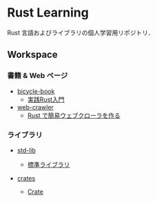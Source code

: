 Rust Learning
==============

Rust 言語およびライブラリの個人学習用リポジトリ．

## Workspace
### 書籍 & Web ページ
- [bicycle-book](./bicycle-book)
    - [実践Rust入門](https://gihyo.jp/book/2019/978-4-297-10559-4)
- [web-crawler](web-crawler)
    - [Rust で簡易ウェブクローラを作る](https://zenn.dev/shotaro_tsuji/books/32df27b4cc54df4fa7a5/viewer/f74650)

### ライブラリ
- [std-lib](std-lib)
    - [標準ライブラリ](https://doc.rust-lang.org/std/)

- [crates](./crates)
    - [Crate](https://crates.io/)
